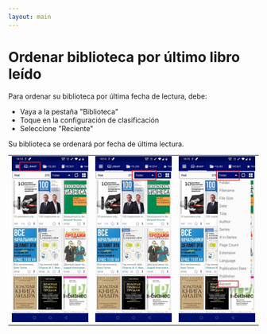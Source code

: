 ```yaml
---
layout: main
---
```


# Ordenar biblioteca por último libro leído


Para ordenar su biblioteca por última fecha de lectura, debe:

* Vaya a la pestaña &quot;Biblioteca&quot;
* Toque en la configuración de clasificación
* Seleccione &quot;Reciente&quot;

Su biblioteca se ordenará por fecha de última lectura.

||||
|-|-|-|
|![](1.jpg)|![](2.jpg)|![](3.jpg)|
